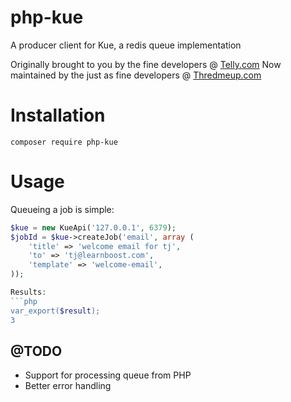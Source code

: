 php-kue
=======

A producer client for Kue, a redis queue implementation

Originally brought to you by the fine developers @ [Telly.com](http://telly.com/)
Now maintained by the just as fine developers @ [Thredmeup.com](http://threadmeup.com/)

# Installation

```
composer require php-kue
```

# Usage

Queueing a job is simple:

```php
$kue = new KueApi('127.0.0.1', 6379);
$jobId = $kue->createJob('email', array (
	'title' => 'welcome email for tj',
	'to' => 'tj@learnboost.com',
	'template' => 'welcome-email',
));

Results:
```php
var_export($result);
3
```
## @TODO

 * Support for processing queue from PHP
 * Better error handling
